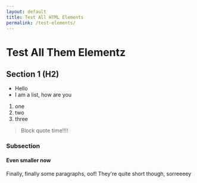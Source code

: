 ```yaml
---
layout: default
title: Test All HTML Elements
permalink: /test-elements/
---
```


# Test All Them Elementz

## Section 1 (H2)

- Hello
- I am a list, how are you

1. one
2. two
3. three

> Block quote time!!!!

### Subsection

#### Even smaller now

Finally, finally some paragraphs, oof! They're quite short though, sorreeeey
